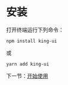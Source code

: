   # 安装
  
  打开终端运行下列命令：
  
  ```
  npm install king-ui
  ```
  
  或

  ```
  yarn add king-ui
  ```

  下一节：[开始使用](#/doc/get-started)